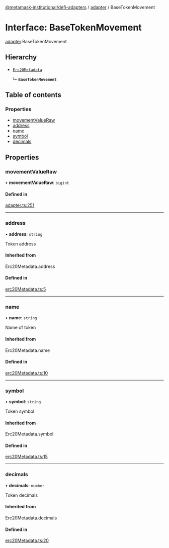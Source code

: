[@metamask-institutional/defi-adapters](../README.md) / [adapter](../modules/adapter.md) / BaseTokenMovement

# Interface: BaseTokenMovement

[adapter](../modules/adapter.md).BaseTokenMovement

## Hierarchy

- [`Erc20Metadata`](../modules/erc20Metadata.md#erc20metadata)

  ↳ **`BaseTokenMovement`**

## Table of contents

### Properties

- [movementValueRaw](adapter.BaseTokenMovement.md#movementvalueraw)
- [address](adapter.BaseTokenMovement.md#address)
- [name](adapter.BaseTokenMovement.md#name)
- [symbol](adapter.BaseTokenMovement.md#symbol)
- [decimals](adapter.BaseTokenMovement.md#decimals)

## Properties

### movementValueRaw

• **movementValueRaw**: `bigint`

#### Defined in

[adapter.ts:251](https://github.com/consensys-vertical-apps/mmi-defi-adapters/blob/main/src/types/adapter.ts#L251)

___

### address

• **address**: `string`

Token address

#### Inherited from

Erc20Metadata.address

#### Defined in

[erc20Metadata.ts:5](https://github.com/consensys-vertical-apps/mmi-defi-adapters/blob/main/src/types/erc20Metadata.ts#L5)

___

### name

• **name**: `string`

Name of token

#### Inherited from

Erc20Metadata.name

#### Defined in

[erc20Metadata.ts:10](https://github.com/consensys-vertical-apps/mmi-defi-adapters/blob/main/src/types/erc20Metadata.ts#L10)

___

### symbol

• **symbol**: `string`

Token symbol

#### Inherited from

Erc20Metadata.symbol

#### Defined in

[erc20Metadata.ts:15](https://github.com/consensys-vertical-apps/mmi-defi-adapters/blob/main/src/types/erc20Metadata.ts#L15)

___

### decimals

• **decimals**: `number`

Token decimals

#### Inherited from

Erc20Metadata.decimals

#### Defined in

[erc20Metadata.ts:20](https://github.com/consensys-vertical-apps/mmi-defi-adapters/blob/main/src/types/erc20Metadata.ts#L20)
